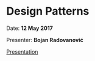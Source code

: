 # Design Patterns

Date: **12 May 2017**

Presenter: **Bojan Radovanović**

[Presentation](https://gitpitch.com/rbtree/rbt-lectures/2017-05-br-design-patterns)
